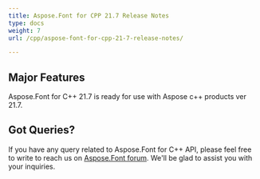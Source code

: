 ```yaml
---
title: Aspose.Font for CPP 21.7 Release Notes
type: docs
weight: 7
url: /cpp/aspose-font-for-cpp-21-7-release-notes/

---
```

## Major Features

Aspose.Font for  C++ 21.7 is ready for use with Aspose c++ products ver 21.7.



## Got Queries?
If you have any query related to Aspose.Font for C++ API, please feel free to write to reach us on [Aspose.Font forum](https://forum.aspose.com/c/font/). We'll be glad to assist you with your inquiries.
